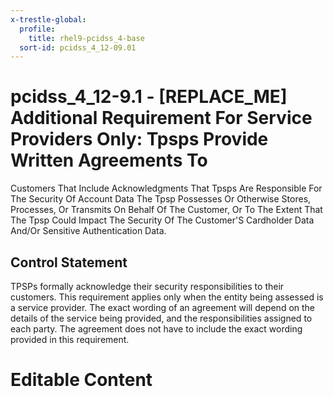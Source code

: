 ```yaml
---
x-trestle-global:
  profile:
    title: rhel9-pcidss_4-base
  sort-id: pcidss_4_12-09.01
---
```


# pcidss_4_12-9.1 - \[REPLACE_ME\] Additional Requirement For Service Providers Only: Tpsps Provide Written Agreements To
Customers That Include Acknowledgments That Tpsps Are Responsible For The Security Of
Account Data The Tpsp Possesses Or Otherwise Stores, Processes, Or Transmits On Behalf Of
The Customer, Or To The Extent That The Tpsp Could Impact The Security Of The Customer'S
Cardholder Data And/Or Sensitive Authentication Data.

## Control Statement

TPSPs formally acknowledge their security responsibilities to their customers. This
requirement applies only when the entity being assessed is a service provider. The exact
wording of an agreement will depend on the details of the service being provided, and the
responsibilities assigned to each party. The agreement does not have to include the exact
wording provided in this requirement.

# Editable Content

<!-- Make additions and edits below -->
<!-- The above represents the contents of the control as received by the profile, prior to additions. -->
<!-- If the profile makes additions to the control, they will appear below. -->
<!-- The above markdown may not be edited but you may edit the content below, and/or introduce new additions to be made by the profile. -->
<!-- If there is a yaml header at the top, parameter values may be edited. Use --set-parameters to incorporate the changes during assembly. -->
<!-- The content here will then replace what is in the profile for this control, after running profile-assemble. -->
<!-- The current profile has no added parts for this control, but you may add new ones here. -->
<!-- Each addition must have a heading either of the form ## Control my_addition_name -->
<!-- or ## Part a. (where the a. refers to one of the control statement labels.) -->
<!-- "## Control" parts are new parts added after the statement part. -->
<!-- "## Part" parts are new parts added into the top-level statement part with that label. -->
<!-- Subparts may be added with nested hash levels of the form ### My Subpart Name -->
<!-- underneath the parent ## Control or ## Part being added -->
<!-- See https://oscal-compass.github.io/compliance-trestle/tutorials/ssp_profile_catalog_authoring/ssp_profile_catalog_authoring for guidance. -->
